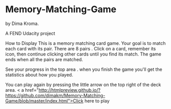 # Memory-Matching-Game 
by Dima Kroma.

A FEND Udacity project

How to Display
This is a memory matching card game. Your goal is to match each card with its pair. There are 8 pairs .
Click on a card, remember its icon, then continue clicking other cards until you find its match. The game ends when all the pairs are matched.

See your progress in the top area .
when you finish the game  you'll get the statistics about how you played.

You can play again by pressing the little arrow on the top right of the deck area.
< a href="http://htmlpreview.github.io/?https://github.com/dimakm/Memory-Matching-Game/blob/master/index.html">Click here to play </a>
